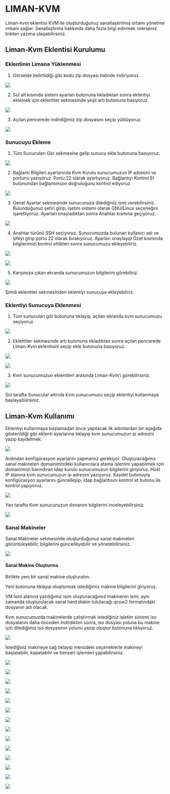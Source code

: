 # LIMAN-KVM
Liman-kvm eklentisi KVM ile oluşturduğunuz sanallaştırılmış ortamı yönetme imkanı sağlar. Sanallaştırma hakkında daha fazla bilgi edinmek isterseniz linkten yazıma ulaşabilirsiniz. 

## Liman-Kvm Eklentisi Kurulumu

### Eklentinin Limana Yüklenmesi

1. Görselde belirtildiği gibi kodu zip dosyası halinde indiriyoruz.

![](https://github.com/belizpehlivan/liman-kvm/blob/main/images/5b-zip.png)

2. Sol alt kısımda sistem ayarları butonuna tıkladıktan sonra eklentiyi eklemek için eklentiler sekmesinde yeşil artı butonuna basıyoruz.

![](https://github.com/belizpehlivan/liman-kvm/blob/main/images/1f.png)

3. Açılan pencerede indirdiğimiz zip dosyasını seçip yüklüyoruz.

![](https://github.com/belizpehlivan/liman-kvm/blob/main/images/1b.png)

### Sunucuyu Ekleme
1. Tüm Sunucuları Gör sekmesine gelip sunucu ekle butonuna basıyoruz.

![](https://github.com/belizpehlivan/liman-kvm/blob/main/images/1g.png)

2. Bağlantı Bilgileri ayarlarında Kvm Kurulu sunucumuzun IP adresini ve portunu yazıyoruz. Portu 22 olarak ayarlıyoruz. Bağlantıyı Kontrol Et butonundan bağlantımızın doğruluğunu kontrol ediyoruz.

![](https://github.com/belizpehlivan/liman-kvm/blob/main/images/1a-sunucu.png)

3. Genel Ayarlar sekmesinde sunucunuza dilediğiniz ismi verebilirsiniz. Bulunduğunuz şehri girip, işetim sistemi olarak GNU/Linux seçeneğini işaretliyoruz. Ayarları onayladıktan sonra Anahtar kısmına geçiyoruz.

![](https://github.com/belizpehlivan/liman-kvm/blob/main/images/1c.png)

4. Anahtar türünü SSH seçiyoruz. Sunucumuzda bulunan kullanıcı adı ve şifeyi girip portu 22 olarak bırakıyoruz. Ayarları onaylayıp Özet kısmında bilgilerimizi kontrol ettikten sonra sunucumuzu ekleyebiliriz.

![](https://github.com/belizpehlivan/liman-kvm/blob/main/images/1server.png)

![](https://github.com/belizpehlivan/liman-kvm/blob/main/images/2server.png)

5. Karşımıza çıkan ekranda sunucumuzun bilgilerini görebiliriz.

![](https://github.com/belizpehlivan/liman-kvm/blob/main/images/1e.png)

Şimdi eklentiler sekmesinden eklentiyi sunucuya ekleyebiliriz.

### Eklentiyi Sunucuya Eklenmesi

1. Tüm sunucuları gör butonuna tıklayıp, açılan ekranda kvm sunucumuzu seçiyoruz.

![](https://github.com/belizpehlivan/liman-kvm/blob/main/images/2a.png)

2. Eklentiler sekmesinde artı butonuna tıkladıktan sonra açılan pencerede Liman-Kvm eklentisini seçip ekle butonuna basıyoruz.

![](https://github.com/belizpehlivan/liman-kvm/blob/main/images/2b.png)

![](https://github.com/belizpehlivan/liman-kvm/blob/main/images/2c.png)

3. Kvm sunucumuzun eklentileri arasında Liman-Kvm'i görebilirsiniz.

![](https://github.com/belizpehlivan/liman-kvm/blob/main/images/2d.png)

Sol tarafta Sunucular altında kvm sunucumuzu seçip eklentiyi kullanmaya başlayabilirsiniz.

## Liman-Kvm Kullanımı

Eklentiyi kullanmaya başlamadan önce yapılacak ilk adımlardan bir aşağıda gösterildiği gibi eklenti ayarlarına tıklayıp kvm sunucumuzun ip adresini yazıp kaydetmek.

![](https://github.com/belizpehlivan/liman-kvm/blob/main/images/3a.png)

Ardından konfigürasyon ayarlarını yapmamız gerekiyor.
Oluşturacağımız sanal makineleri domainimizdeki kullanıcılara atama işlemini yapabilmek için domainimizi barındıran ldap kurulu sunucumuzun bilgilerini giriyoruz.
Host IP alanına kvm sunucumuzun ip adresini yazıyoruz.
Kaydet butonuyla konfigürasyon ayarlarını güncelleyip, ldap bağlantısını kontrol et butonu ile kontrol yapıyoruz.

![](https://github.com/belizpehlivan/liman-kvm/blob/main/images/3b.png)

Yan tarafta Kvm sunucunuzun donanım bilgilerini inceleyebilirsiniz.

![](https://github.com/belizpehlivan/liman-kvm/blob/main/images/1d.png)


### Sanal Makineler

Sanal Makineler sekmesinde oluşturduğunuz sanal makineleri görüntüleyebilir, bilgilerini güncelleyebilir ve yönetebilirsiniz.

![](https://github.com/belizpehlivan/liman-kvm/blob/main/images/4f.png)

#### Sanal Makine Oluşturma

Birlikte yeni bir sanal makine oluşturalım.

Yeni butonuna tıklayıp oluşturmak istediğimiz makine bilgilerini giriyoruz. 

VM İsmi alanına yazdığımız isim oluşturacağımız makinenin ismi, aynı zamanda oluşturulacak sanal hard diskin tutulacağı qcow2 formatındaki dosyanın adı olacak. 

Kvm sunucumuzda makinelerde çalıştırmak istediğiniz işletim sistemi iso dosyalarını daha önceden indirdikten sonra, iso dosyası yoluna bu makine için dilediğimiz iso dosyasının yolunu yazıp oluştur butonuna tıklıyoruz.

![](https://github.com/belizpehlivan/liman-kvm/blob/main/images/4g.png)

İstediğiniz makineye sağ tıklayıp menüdeki seçeneklerle makineyi başlatabilir, kapatabilir ve benzeri işlemleri yapabilirsiniz.

![](https://github.com/belizpehlivan/liman-kvm/blob/main/images/4b.png)



![](https://github.com/belizpehlivan/liman-kvm/blob/main/images/4e.png)




![](https://github.com/belizpehlivan/liman-kvm/blob/main/images/4k.png)

![](https://github.com/belizpehlivan/liman-kvm/blob/main/images/4l.png)




![](https://github.com/belizpehlivan/liman-kvm/blob/main/images/2e.png)

![](https://github.com/belizpehlivan/liman-kvm/blob/main/images/3a.png)




![](https://github.com/belizpehlivan/liman-kvm/blob/main/images/4a.png)



![](https://github.com/belizpehlivan/liman-kvm/blob/main/images/4c.png)

![](https://github.com/belizpehlivan/liman-kvm/blob/main/images/4d.png)

![](https://github.com/belizpehlivan/liman-kvm/blob/main/images/5a.png)

![](https://github.com/belizpehlivan/liman-kvm/blob/main/images/5b.png)

![](https://github.com/belizpehlivan/liman-kvm/blob/main/images/5c.png)

![](https://github.com/belizpehlivan/liman-kvm/blob/main/images/6a.png)

![](https://github.com/belizpehlivan/liman-kvm/blob/main/images/6b.png)
